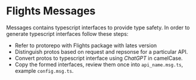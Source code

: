 # Flights Messages

Messages contains typescript interfaces to provide type safety. 
In order to generate typescript interfaces follow these steps:
- Refer to protorepo with Flights package with lates version
- Distinguish protos based on request and repsonse for a particular API. 
- Convert protos to typescript interface using *ChatGPT* in camelCase.
- Copy the formed interfaces, review them once into `api_name.msg.ts`, example `config.msg.ts`.
